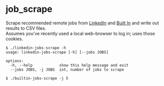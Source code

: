# job\_scrape

Scrape recommended remote jobs from [LinkedIn](https://www.linkedin.com) and [Built In](https://builtin.com/)
and write out results to CSV files.\
Assumes you've recently used a local web-browser to log in; uses those cookies.

```
$ ./linkedin-jobs-scrape -h
usage: linkedin-jobs-scrape [-h] [--jobs JOBS]

options:
  -h, --help            show this help message and exit
  --jobs JOBS, -j JOBS  int, number of jobs to scrape
```

```
$ ./builtin-jobs-scrape -j 5
```
